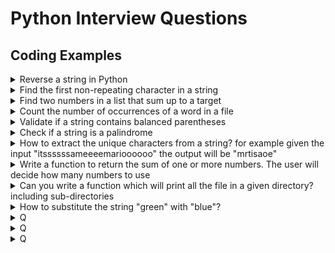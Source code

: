 # Python Interview Questions

## Coding Examples

<details>
<summary>Reverse a string in Python</summary><br>

- **Using Python slice operator**
  ```
  def reverse_string(s):
    return s[::-1]
  
  print(reverse_string("hello"))  # 'olleh'
  ```
  
- **Using loops**
  ```
    def reverse_string(s):
      result = ''
      for char in s:
        result = char + result
      return result

    print(reverse_string("hello"))  # 'olleh'
  
  ```

- **Using Recursion**
  ```
  def reverse_string(s):
    if len(s) == 0:
        return s
    return reverse_string(s[1:]) + s[0]  # Process the remaining substring first

  print(reverse_string("hello"))  # Output: "olleh"

  ```
</details>

<details>
<summary>Find the first non-repeating character in a string</summary><br>

```
from collections import Counter

def first_unique_char(s):
    counts = Counter(s)
    for char in s:
        if counts[char] == 1:
            return char
    return None

print(first_unique_char("swiss"))  # 'w'

```
</details>

<details>
<summary>Find two numbers in a list that sum up to a target</summary><br>

```
def two_sum(nums, target):
    seen = {}
    for i, num in enumerate(nums):
        diff = target - num
        if diff in seen:
            return [seen[diff], i]
        seen[num] = i
    return []

# Example:
print(two_sum([2, 7, 11, 15], 9))  # [0, 1]

```
</details>

<details>
<summary>Count the number of occurrences of a word in a file</summary><br>

```
def count_word(filename, target):
    count = 0
    with open(filename, 'r') as file:
        for line in file:
            count += line.lower().split().count(target.lower())
    return count

```
</details>

<details>
<summary>Validate if a string contains balanced parentheses</summary><br>

```
def is_balanced(s):
    stack = []
    mapping = {')': '(', ']': '[', '}': '{'}
    for char in s:
        if char in mapping.values():
            stack.append(char)
        elif char in mapping:
            if not stack or mapping[char] != stack.pop():
                return False
    return not stack

# Example:
print(is_balanced("{[()]}"))  # True

```

</details>

<details>
<summary>Check if a string is a palindrome</summary><br>

```
def is_palindrome(s):
    s = s.lower().replace(" ", "")  # Optional: ignore case and spaces
    return s == s[::-1]

# Example usage:
print(is_palindrome("madam"))        # True
print(is_palindrome("racecar"))      # True
print(is_palindrome("hello"))        # False
print(is_palindrome("A man a plan a canal Panama"))  # True

```
</details>

<details>
<summary>How to extract the unique characters from a string? for example given the input "itssssssameeeemarioooooo" the output will be "mrtisaoe"</summary><br>

```
x = "itssssssameeeemarioooooo"
y = ''.join(set(x))
```
</details>

<details>
<summary>Write a function to return the sum of one or more numbers. The user will decide how many numbers to use</summary><br>

First you ask the user for the amount of numbers that will be use. Use a while loop that runs until amount_of_numbers becomes 0 through subtracting amount_of_numbers by one each loop. In the while loop you want ask the user for a number which will be added a variable each time the loop runs.

```
def return_sum():
	amount_of_numbers = int(input("How many numbers? "))
	total_sum = 0
	while amount_of_numbers != 0:
		num = int(input("Input a number. "))
		total_sum += num
		amount_of_numbers -= 1
	return total_sum

```
</details>

<details>
<summary>Can you write a function which will print all the file in a given directory? including sub-directories</summary><br>
  
</details>

<details>
<summary>How to substitute the string "green" with "blue"?</summary><br>
  
</details>

<details>
<summary>Q</summary><br>
  
</details>

<details>
<summary>Q</summary><br>
  
</details>

<details>
<summary>Q</summary><br>
  
</details>
